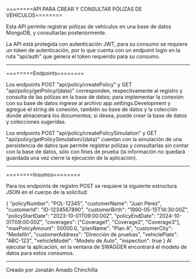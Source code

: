 ========API PARA CREAR Y CONSULTAR PÓLIZAS DE VEHÍCULOS========


Esta API permite registrar pólizas de vehículos en una base de datos MongoDB, y consultarlas posteriormente.

La API está protegida con autenticación JWT, para su consumo se requiere un token de autenticación, 
por lo que cuenta con un endpoint login en la ruta "api/auth" que genera el token requerido para su consumo.

***************************************************************
========Endpoints========


Los endpoints POST "api/policy/createPolicy" y GET "api/policy/getPolicy/{data}" corresponden, respectivamente al 
registro y consulta de las pólizas en la base de datos; para implementar la conexión con su base de datos
ingrese al archivo app.settings.Development y agregue el string de conexión, también su base de datos y la 
colección donde almacenará los documentos; si desea, puede crear la base de datos y colecciones sugeridas.

Los endpoints POST "api/policy/createPolicySimulation" y GET "api/policy/getPolicySimulation/{data}" cuentan con la
simulación de una persistencia de datos que permite registrar pólizas y consultarlas sin contar con la base
de datos, sólo con fines de prueba (la información no quedará guardada una vez cierre la ejecución de la 
aplicación).

***************************************************************
========Insumos========

Para los endpoints de registro POST se requiere la siguiente estructura JSON en el cuerpo de la solicitud:

{
  "policyNumber": "POL-12345",
  "customerName": "Juan Pérez",
  "customerId": "ID-1234567890",
  "customerBirth": "1990-05-15T14:30:00Z",
  "policyStartDate": "2023-10-01T09:00:00Z",
  "policyEndDate": "2024-10-01T09:00:00Z",
  "coverages": ["Coverage1", "Coverage2", "Coverage3"],
  "maxPolicyAmount": 50000.0,
  "planName": "Plan A",
  "customerCity": "Medellín",
  "customerAddress": "Dirección de pruebas",
  "vehiclePlate": "ABC-123",
  "vehicleModel": "Modelo de Auto",
  "inspection": true
}
Al ejecutar la aplicación, en la ventana de SWAGGER encontrará el modelo de datos para estos consumos.

****************************************************************
Creado por Jonatán Amado Chinchilla
